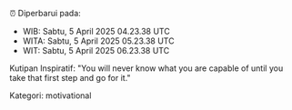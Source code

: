 ⏰ Diperbarui pada:
- WIB: Sabtu, 5 April 2025 04.23.38 UTC
- WITA: Sabtu, 5 April 2025 05.23.38 UTC
- WIT: Sabtu, 5 April 2025 06.23.38 UTC

Kutipan Inspiratif:
"You will never know what you are capable of until you take that first step and go for it."


Kategori: motivational


